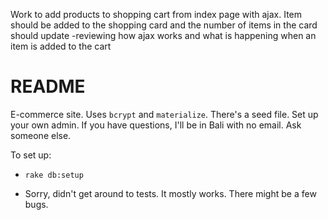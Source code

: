 Work to add products to shopping cart from index page with ajax. Item should be added to the shopping card and the number of items in the card should update
-reviewing how ajax works and what is happening when an item is added to the cart

# README

E-commerce site. Uses `bcrypt` and `materialize`. There's a seed file. Set up your own admin. If you have questions, I'll be in Bali with no email. Ask someone else.

To set up:

* `rake db:setup`

* Sorry, didn't get around to tests. It mostly works. There might be a few bugs.
